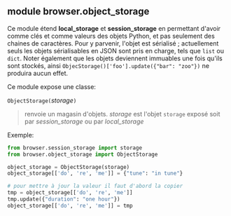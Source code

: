 module **browser.object_storage**
--------------------------------

Ce module étend **local\_storage** et **session\_storage** en permettant 
d'avoir comme clés et comme valeurs des objets Python, et pas seulement des 
chaines de caractères. Pour y parvenir, l'objet est sérialisé ; actuellement 
seuls les objets sérialisables en JSON sont pris en charge, tels que `list` ou
`dict`. Noter également que les objets deviennent immuables une fois qu'ils 
sont stockés, ainsi  `ObjecStorage()['foo'].update({"bar": "zoo"})` ne 
produira aucun effet.

Ce module expose une classe:

`ObjectStorage(`_storage_`)`

> renvoie un magasin d'objets. _storage_ est l'objet `storage` exposé soit par
> *session\_storage* ou par *local\_storage*

Exemple:

```python
from browser.session_storage import storage
from browser.object_storage import ObjectStorage

object_storage = ObjectStorage(storage)
object_storage[['do', 're', 'me']] = {"tune": "in tune"}

# pour mettre à jour la valeur il faut d'abord la copier
tmp = object_storage[['do', 're', 'me']]
tmp.update({"duration": "one hour"})
object_storage[['do', 're', 'me']] = tmp
```
